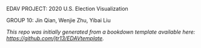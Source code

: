 EDAV PROJECT: 2020 U.S. Election Visualization

GROUP 10: Jin Qian, Wenjie Zhu, Yibai Liu

*This repo was initially generated from a bookdown template available here: https://github.com/jtr13/EDAVtemplate.*	
